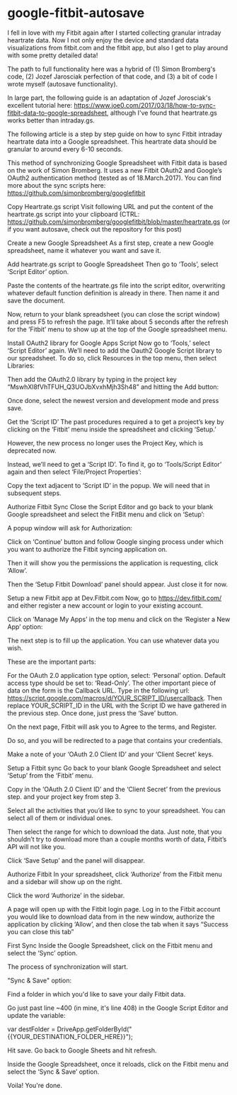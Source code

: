 # google-fitbit-autosave

I fell in love with my Fitbit again after I started collecting granular intraday heartrate data. Now I not only enjoy the device and standard data visualizations from fitbit.com and the fitbit app, but also I get to play around with some pretty detailed data!

The path to full functionality here was a hybrid of (1) Simon Bromberg's code, (2) Jozef Jarosciak perfection of that code, and (3) a bit of code I wrote myself (autosave functionality).

In large part, the following guide is an adaptation of Jozef Jorosciak's excellent tutorial here: https://www.joe0.com/2017/03/18/how-to-sync-fitbit-data-to-google-spreadsheet, although I've found that heartrate.gs works better than intraday.gs.

The following article is a step by step guide on how to sync Fitbit intraday heartrate data into a Google spreadsheet. This heartrate data should be granular to around every 6-10 seconds.

This method of synchronizing Google Spreadsheet with Fitbit data is based on the work of Simon Bromberg. It uses a new Fitbit OAuth2 and Google’s OAuth2 authentication method (tested as of 18.March.2017). You can find more about the sync scripts here: https://github.com/simonbromberg/googlefitbit

Copy Heartrate.gs script
Visit following URL and put the content of the heartrate.gs script into your clipboard (CTRL: https://github.com/simonbromberg/googlefitbit/blob/master/heartrate.gs (or if you want autosave, check out the repository for this post)

Create a new Google Spreadsheet
As a first step, create a new Google spreadsheet, name it whatever you want and save it.

Add heartrate.gs script to Google Spreadsheet
Then go to ‘Tools’, select ‘Script Editor’ option.

Paste the contents of the heartrate.gs file into the script editor, overwriting whatever default function definition is already in there. Then name it and save the document.

Now, return to your blank spreadsheet (you can close the script window) and press F5 to refresh the page. It’ll take about 5 seconds after the refresh for the ‘Fitbit’ menu to show up at the top of the Google spreadsheet menu. 

Install OAuth2 library for Google Apps Script
Now go to ‘Tools,’ select ‘Script Editor’ again. We’ll need to add the Oauth2 Google Script library to our spreadsheet. To do so, click Resources in the top menu, then select Libraries:

Then add the OAuth2.0 library by typing in the project key “MswhXl8fVhTFUH_Q3UOJbXvxhMjh3Sh48” and hitting the Add button:

Once done, select the newest version and development mode and press save. 

Get the ‘Script ID’
The past procedures required a to get a project’s key by clicking on the ‘Fitbit’ menu inside the spreadsheet and clicking ‘Setup.’

However, the new process no longer uses the Project Key, which is deprecated now.

Instead, we’ll need to get a ‘Script ID’. To find it, go to ‘Tools/Script Editor’ again and then select ‘File/Project Properties’:

Copy the text adjacent to ‘Script ID’ in the popup. We will need that in subsequent steps.

Authorize Fitbit Sync
Close the Script Editor and go back to your blank Google spreadsheet and select the FitBit menu and click on ‘Setup’:

A popup window will ask for Authorization:

Click on ‘Continue’ button and follow Google singing process under which you want to authorize the Fitbit syncing application on.

Then it will show you the permissions the application is requesting, click ‘Allow’.

Then the ‘Setup Fitbit Download’ panel should appear. Just close it for now.

Setup a new Fitbit app at Dev.Fitbit.com
Now, go to https://dev.fitbit.com/ and either register a new account or login to your existing account.

Click on ‘Manage My Apps’ in the top menu and click on the ‘Register a New App’ option:

The next step is to fill up the application. You can use whatever data you wish.

These are the important parts:

For the OAuth 2.0 application type option, select: ‘Personal’ option.
Default access type should be set to: ‘Read-Only’.
The other important piece of data on the form is the Callback URL. Type in the following url: https://script.google.com/macros/d/YOUR_SCRIPT_ID/usercallback. Then replace YOUR_SCRIPT_ID in the URL with the Script ID we have gathered in the previous step.
Once done, just press the ‘Save’ button.

On the next page, Fitbit will ask you to Agree to the terms, and Register.

Do so, and you will be redirected to a page that contains your credentials.

Make a note of your ‘OAuth 2.0 Client ID’ and your ‘Client Secret’ keys. 

Setup a Fitbit sync
Go back to your blank Google Spreadsheet and select ‘Setup’ from the ‘Fitbit’ menu.

Copy in the ‘OAuth 2.0 Client ID’ and the ‘Client Secret’ from the previous step. and your project key from step 3.

Select all the activities that you’d like to sync to your spreadsheet. You can select all of them or individual ones.

Then select the range for which to download the data. Just note, that you shouldn’t try to download more than a couple months worth of data, Fitbit’s API will not like you.

Click ‘Save Setup’ and the panel will disappear.

Authorize Fitbit
In your spreadsheet, click ‘Authorize’ from the Fitbit menu and a sidebar will show up on the right.

Click the word ‘Authorize’ in the sidebar.

A page will open up with the Fitbit login page. Log in to the Fitbit account you would like to download data from in the new window, authorize the application by clicking ‘Allow’, and then close the tab when it says “Success you can close this tab”

First Sync
Inside the Google Spreadsheet, click on the Fitbit menu and select the ‘Sync’ option.

The process of synchronization will start.

"Sync & Save" option:

Find a folder in which you'd like to save your daily Fitbit data. 

Go just past line ~400 (in mine, it's line 408) in the Google Script Editor and update the variable:

  var destFolder = DriveApp.getFolderById("{{YOUR_DESTINATION_FOLDER_HERE}}"); 
  
Hit save. Go back to Google Sheets and hit refresh. 

Inside the Google Spreadsheet, once it reloads,  click on the Fitbit menu and select the ‘Sync & Save’ option.

Voila! You're done.
